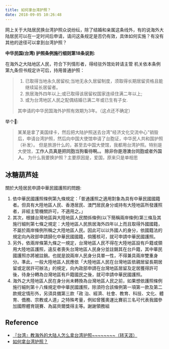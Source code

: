 ```yaml
---
title: 如何拿台湾护照？
date: 2018-09-05 10:26:48
---
```


<script type="text/x-mathjax-config">
  MathJax.Hub.Config({
    extensions: ["tex2jax.js"],
    jax: ["input/TeX"],
    tex2jax: {
      inlineMath: [ ['$','$'], ['\\(','\\)'] ],
      displayMath: [ ['$$','$$']],
      processEscapes: true
    }
  });
</script>
<script type="text/javascript" src="https://cdn.mathjax.org/mathjax/latest/MathJax.js?config=TeX-AMS_HTML,http://myserver.com/MathJax/config/local/local.js">
</script>

网上关于大陆居民换台湾护照众说纷纭，除了结婚和亲属这条线外，有的说海外大陆居民可以在一定时间后申请，请问这条规定是否仍有效，具体如何实施？有没有其他的途径可以拿到台湾护照？

**中华民国(台湾) 护照条例施行细则第18条说到:**

在海外之大陆地区人民，符合下列情形者，得经驻外馆处转请主管 机关依本条例第九条但书规定许可后，持用普通护照： 

> 1. 已取得当地永久居留权;当地无永久居留制度，须取得长期居留资格且能继续延长居留者。 
> 2. 旅居海外四年以上;或已取得该居留权国家连续住满二年以上;
> 3. 或为台湾地区人民之配偶结婚已满二年或已生有子女.
>
> 其申请的中华民国海外护照有效期为3年。（这点还不确定）

举个🌰: 

>   某某是拿了美国绿卡，然后把大陆护照送去台湾"经济文化交流中心"销毁后，申请台湾护照，然后向中国大使馆申请了台胞证，中华民人共和国护照（补发）。 但是旅游什么的，甚至去中国大使馆，我都用台湾护照。特别是大使馆，**工作人员真是把同胞当狗看待啊。。 除非你是港澳台同胞或者外国人**。 为什么我要换护照？主要原因是，爱国，原来只是单相思

## 冰糖葫芦娃

關於大陸居民申請中華民國護照的問題:

 1. 依中華民國護照條例第九條規定：「普通護照之適用對象為具有中華民國國籍者。但具有大陸地區人民、香港居民、澳門居民身分或持有大陸地區所發護照者，非經主管機關許可，不適用之。」
 2. 其次，根據台灣地區與大陸地區人民關係條例(以下簡稱兩岸條例)第三條及其施行細則第七條之規定：大陸地區人民旅居海外四年以上而且取得外國國籍，不屬於兩岸條例所稱之大陸地區人民。因此可以以外國人的身分，依國籍法的規定向內政部申請歸化中華民國國籍，倘獲核可，就可申請中華民國護照。
 3. 另外，依兩岸條第九條之一規定，台灣地區人民不得在大陸地區設有戶籍或領用大陸地區護照，違反者喪失台灣地區人民身分並註銷其在台戶籍，其中華民國護照亦將被註銷。也就是說兩岸人民身分具單一性，不得兼具兩岸雙重身分。準此，一般大陸地區人民應依「大陸地區人民在台灣地區依親居留長期居留或定居許可辦法」的規定，向內政部申請在台灣地區居留及定居獲得許可後，待身分轉為台灣地區有戶籍國民之後，就可申請中華民國護照。
 4. 海外之大陸地區人民在身分尚未轉換為台灣地區人民之前，如果想依護照條例施行細則第十八條規定申中華民國護照，除須符合該條例第一項第一款及第二款規定情形外，另須具備第三款「政 治、經濟、社會、教育、科技、文化、體育、僑務、宗教或人道」之特殊考量，例如曾獲奧運比賽前三名可代表我國參加國際體育競賽、為諾貝爾獎得主等。謝謝領務組

## Reference

- [『台湾』教海外的大陆人怎么拿台湾护照~~~~~~~~（转天涯）][1]
- [如何拿台湾护照？][2]

[1]: http://blog.renren.com/share/242960035/11109454021
[2]: https://www.zhihu.com/question/20026810